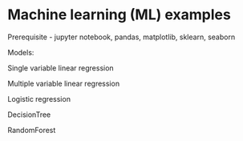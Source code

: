 # Machine learning (ML) examples

Prerequisite - jupyter notebook, pandas, matplotlib, sklearn, seaborn


Models:

Single variable linear regression

Multiple variable linear regression

Logistic regression

DecisionTree

RandomForest

